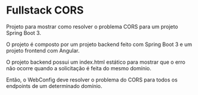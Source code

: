 # Fullstack CORS

Projeto para mostrar como resolver o problema CORS para um projeto Spring Boot 3.

O projeto é composto por um projeto backend feito com Spring Boot 3 e um projeto frontend com Angular.

O projeto backend possui um index.html estático para mostrar que o erro não ocorre quando a solicitação é feita do mesmo domínio.

Então, o WebConfig deve resolver o problema do CORS para todos os endpoints de um determinado domínio. 